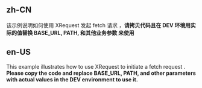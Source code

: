## zh-CN

该示例说明如何使用 XRequest 发起 fetch 请求 ，**请拷贝代码且在 DEV 环境用实际的值替换 BASE_URL, PATH, 和其他业务参数 来使用**

## en-US

This example illustrates how to use XRequest to initiate a fetch request . **Please copy the code and replace BASE_URL, PATH, and other parameters with actual values in the DEV environment to use it.**
